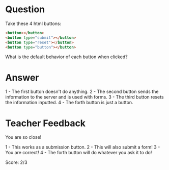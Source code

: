 # Question
Take these 4 html buttons:

```html
<button></button>
<button type="submit"></button>
<button type="reset"></button>
<button type="button"></button>
```

What is the default behavior of each button when clicked?

# Answer
1 - The first button doesn't do anything.
2 - The second button sends the information to the server and is used with forms.
3 - The third button resets the information inputted.
4 - The forth button is just a button.

# Teacher Feedback

You are so close! 

1 - This works as a submission button.
2 - This will also submit a form!
3 - You are correct!
4 - The forth button will do whatever you ask it to do!

Score: 2/3